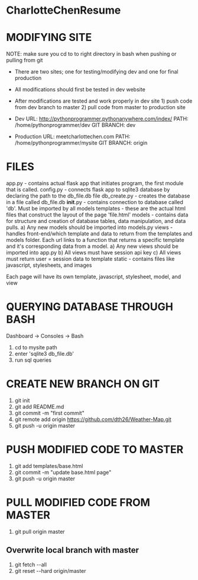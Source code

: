 # CharlotteChenResume

MODIFYING SITE
===========================================================================================
NOTE: make sure you cd to to right directory in bash  when pushing or pulling from git
-   There are two sites; one for testing/modifying dev and one for final production
-   All modifications should first be tested in dev website
-   After modifications are tested and work properly in dev site
        1)  push code from dev branch to master
        2)  pull code from master to production site

-   Dev
        URL:        http://pythonprogrammer.pythonanywhere.com/index/
        PATH:       /home/pythonprogrammer/dev
        GIT BRANCH: dev
-   Production
        URL:        meetcharlottechen.com
        PATH:       /home/pythonprogrammer/mysite
        GIT BRANCH: origin


FILES
===========================================================================================

app.py          - contains actual flask app that initiates program, the first module that is called.
config.py       - connects flask app to sqlite3 database by declaring the path to the db_file.db file
db_create.py    - creates the database in a file called db_file.db
__init__.py     - contains connection to database called 'db'. Must be imported by all models
templates       - these are the actual html files that construct the layout of the page 'file.html'
models          - contains data for structure and creation of database tables, data manipulation, and data pulls.
                    a) Any new models should be imported into models.py
views           - handles front-end/which template and data to return from the templates and models folder. Each url links to a function that returns
                  a specific template and it's corresponding data from a model.
                    a) Any new views should be imported into app.py
                    b) All views must have session api key
                    c) All views must return user = session data to template
static - contains files like javascript, stylesheets, and images

Each page will have its own template, javascript, stylesheet, model, and view


QUERYING DATABASE THROUGH BASH
=============================================================================================
Dashboard -> Consoles -> Bash
1) cd to mysite path
2) enter 'sqlite3 db_file.db'
3) run sql queries


CREATE NEW BRANCH ON GIT
=============================================================================================
1) git init
2) git add README.md
3) git commit -m "first commit"
4) git remote add origin https://github.com/dth26/Weather-Map.git
5) git push -u origin master


PUSH MODIFIED CODE TO MASTER
=============================================================================================
1) git add templates/base.html
2) git commit -m "update base.html page"
3) git push -u origin master


PULL MODIFIED CODE FROM MASTER
=============================================================================================
1) git pull origin master



Overwrite local branch with master
-------------------------------
1) git fetch --all
2) git reset --hard origin/master


